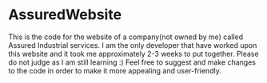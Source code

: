 # AssuredWebsite
This is the code for the website of a company(not owned by me) called Assured Industrial services.
I am the only developer that have worked upon this website and it took me approximately 2-3 weeks to put together.
Please do not judge as I am still learning :)
Feel free to suggest and make changes to the code in order to make it more appealing and user-friendly.
